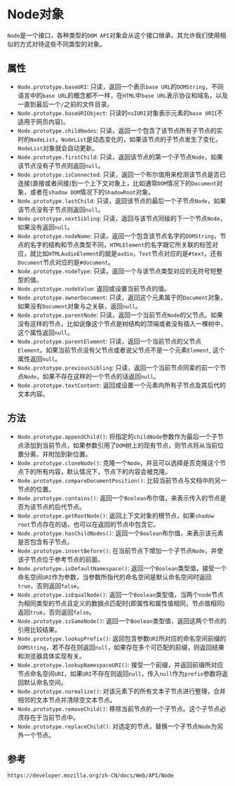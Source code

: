 # Node对象
`Node`是一个接口，各种类型的`DOM API`对象会从这个接口继承，其允许我们使用相似的方式对待这些不同类型的对象。

## 属性
* `Node.prototype.baseURI`: 只读，返回一个表示`base URL`的`DOMString`，不同语言中的`base URL`的概念都不一样，在`HTML`中`base URL`表示协议和域名，以及一直到最后一个`/`之前的文件目录。
* `Node.prototype.baseURIObject`: 只读的`nsIURI`对象表示元素的`base URI`(不适用于网页内容)。
* `Node.prototype.childNodes`: 只读，返回一个包含了该节点所有子节点的实时的`NodeList`，`NodeList`是动态变化的，如果该节点的子节点发生了变化，`NodeList`对象就会自动更新。
* `Node.prototype.firstChild`: 只读，返回该节点的第一个子节点`Node`，如果该节点没有子节点则返回`null`。
* `Node.prototype.isConnected`: 只读，返回一个布尔值用来检测该节点是否已连接(直接或者间接)到一个上下文对象上，比如通常`DOM`情况下的`Document`对象，或者在`shadow DOM`情况下的`ShadowRoot`对象。
* `Node.prototype.lastChild`: 只读，返回该节点的最后一个子节点`Node`，如果该节点没有子节点则返回`null`。
* `Node.prototype.nextSibling`: 只读，返回与该节点同级的下一个节点`Node`，如果没有返回`null`。
* `Node.prototype.nodeName`: 只读，返回一个包含该节点名字的`DOMString`，节点的名字的结构和节点类型不同，`HTMLElement`的名字跟它所关联的标签对应，就比如`HTMLAudioElement`的就是`audio`，`Text`节点对应的是`#text`，还有`Document`节点对应的是`#document`。
* `Node.prototype.nodeType`: 只读，返回一个与该节点类型对应的无符号短整型的值。
* `Node.prototype.nodeValue`: 返回或设置当前节点的值。
* `Node.prototype.ownerDocument`: 只读，返回这个元素属于的`Document`对象，如果没有`Document`对象与之关联，返回`null`。
* `Node.prototype.parentNode`: 只读，返回一个当前节点`Node`的父节点。如果没有这样的节点，比如说像这个节点是树结构的顶端或者没有插入一棵树中， 这个属性返回`null`。
* `Node.prototype.parentElement`: 只读，返回一个当前节点的父节点`Element`。如果当前节点没有父节点或者说父节点不是一个元素`Element`, 这个属性返回`null`。
* `Node.prototype.previousSibling`: 只读，返回一个当前节点同辈的前一个节点`Node`，如果不存在这样的一个节点的话返回`null`。
* `Node.prototype.textContent`: 返回或设置一个元素内所有子节点及其后代的文本内容。

## 方法
* `Node.prototype.appendChild()`: 将指定的`childNode`参数作为最后一个子节点添加到当前节点，如果参数引用了`DOM`树上的现有节点，则节点将从当前位置分离，并附加到新位置。
* `Node.prototype.cloneNode()`: 克隆一个`Node`，并且可以选择是否克隆这个节点下的所有内容，默认情况下，节点下的内容会被克隆。
* `Node.prototype.compareDocumentPosition()`: 比较当前节点与文档中的另一节点的位置。
* `Node.prototype.contains()`: 返回一个`Boolean`布尔值，来表示传入的节点是否为该节点的后代节点。
* `Node.prototype.getRootNode()`: 返回上下文对象的根节点，如果`shadow root`节点存在的话，也可以在返回的节点中包含它。
* `Node.prototype.hasChildNodes()`: 返回一个`Boolean`布尔值，来表示该元素是否包含有子节点。
* `Node.prototype.insertBefore()`: 在当前节点下增加一个子节点`Node`，并使该子节点位于参考节点的前面。
* `Node.prototype.isDefaultNamespace()`: 返回一个`Boolean`类型值，接受一个命名空间`URI`作为参数，当参数所指代的命名空间是默认命名空间时返回`true`，否则返回`false`。
* `Node.prototype.isEqualNode()`: 返回一个`Boolean`类型值，当两个`node`节点为相同类型的节点且定义的数据点匹配时(即属性和属性值相同，节点值相同)返回`true`，否则返回`false`。
* `Node.prototype.isSameNode()`: 返回一个`Boolean`类型值，返回这两个节点的引用比较结果。
* `Node.prototype.lookupPrefix()`: 返回包含参数`URI`所对应的命名空间前缀的`DOMString`，若不存在则返回`null`，如果存在多个可匹配的前缀，则返回结果和浏览器具体实现有关。
* `Node.prototype.lookupNamespaceURI()`: 接受一个前缀，并返回前缀所对应节点命名空间`URI`，如果`URI`不存在则返回`null`，传入`null`作为`prefix`参数将返回默认命名空间。
* `Node.prototype.normalize()`: 对该元素下的所有文本子节点进行整理，合并相邻的文本节点并清除空文本节点。
* `Node.prototype.removeChild()`: 移除当前节点的一个子节点。这个子节点必须存在于当前节点中。
* `Node.prototype.replaceChild()`: 对选定的节点，替换一个子节点`Node`为另外一个节点。



## 参考

```
https://developer.mozilla.org/zh-CN/docs/Web/API/Node
```

